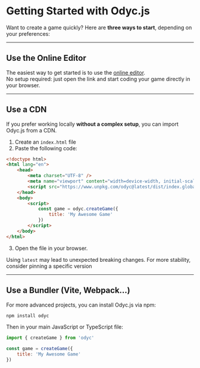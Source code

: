 <script>
import Emoji from '../../../lib/ui/Doc/Emoji.svelte'
import Aside from '../../../lib/ui/Doc/Aside.svelte'
</script>

# <Emoji src="🚀" /> Getting Started with Odyc.js

Want to create a game quickly? Here are **three ways to start**, depending on your preferences:

---

## <Emoji src="🧪" /> Use the Online Editor

The easiest way to get started is to use the [online editor](/playground).  
No setup required: just open the link and start coding your game directly in your browser.

---

## <Emoji src="📦" /> Use a CDN

If you prefer working locally **without a complex setup**, you can import Odyc.js from a CDN.

1. Create an `index.html` file
2. Paste the following code:

```html
<!doctype html>
<html lang="en">
	<head>
		<meta charset="UTF-8" />
		<meta name="viewport" content="width=device-width, initial-scale=1.0" />
		<script src="https://www.unpkg.com/odyc@latest/dist/index.global.js"></script>
	</head>
	<body>
		<script>
			const game = odyc.createGame({
				title: 'My Awesome Game'
			})
		</script>
	</body>
</html>
```

3. Open the file in your browser.

<Aside variant="Warning">

Using `latest` may lead to unexpected breaking changes. For more stability, consider pinning a specific version

</Aside>

---

## <Emoji src="🔧" /> Use a Bundler (Vite, Webpack…)

For more advanced projects, you can install Odyc.js via npm:

```bash
npm install odyc
```

Then in your main JavaScript or TypeScript file:

```js
import { createGame } from 'odyc'

const game = createGame({
	title: 'My Awesome Game'
})
```
